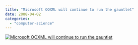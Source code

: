 ```yaml
---
title: "Microsoft OOXML will continue to run the gauntlet"
date: 2008-04-02
categories: 
  - "computer-science"
---
```


[![Microsoft OOXML will continue to run the gauntlet](images/isomeeting-350x.jpg)](http://www.noooxml.org/)
